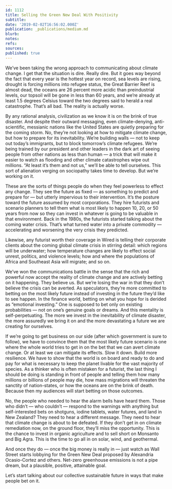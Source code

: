 ```yaml
---
id: 1112
title: Selling the Green New Deal With Positivity
subtitle: 
date: '2019-02-02T16:56:02.000Z'
publication: _publications/medium.md
blurb: 
notes: 
refs: 
sources: 
published: true
---
```

We’ve been taking the wrong approach to communicating about climate change. I get that the situation is dire. Really dire. But it goes way beyond the fact that every year is the hottest year on record, sea levels are rising, drought is forcing millions into refugee status, the Great Barrier Reef is almost dead, the oceans are 26 percent more acidic than preindustrial levels, our topsoil will be gone in less than 60 years, and we’re already at least 1.5 degrees Celsius toward the two degrees said to herald a real catastrophe. That’s all bad. The reality is actually worse.

By any rational analysis, civilization as we know it is on the brink of true disaster. And despite their outward messaging, even climate-denying, anti-scientific, messianic nations like the United States are quietly preparing for the coming storm. No, they’re not looking at how to mitigate climate change, but how to prepare for its inevitability. We’re building walls — not to keep out today’s immigrants, but to block tomorrow’s climate refugees. We’re being trained by our president and other leaders in the dark art of seeing people from other nations as less than human — a trick that will make it easier to watch as flooding and other climate catastrophes wipe out millions. “At least it’s them and not us,” we’ll be able to tell ourselves. This sort of alienation verging on sociopathy takes time to develop. But we’re working on it.

These are the sorts of things people do when they feel powerless to effect any change. They see the future as fixed — as something to predict and prepare for — but utterly impervious to their intervention. It’s the posture toward the future assumed by most corporations. They hire futurists and scenario planners to tell them what is most likely to happen 10, 20, or 50 years from now so they can invest in whatever is going to be valuable in that environment. Back in the 1980s, the futurists started talking about the coming water crisis. That’s what turned water into a private commodity — accelerating and worsening the very crisis they predicted.

Likewise, any futurist worth their coverage in Wired is telling their corporate clients about the coming global climate crisis in stirring detail: which regions will be underwater; how temperature changes are likely to effect social unrest, politics, and violence levels; how and where the populations of Africa and Southeast Asia will migrate; and so on.

We’ve won the communications battle in the sense that the rich and powerful now accept the reality of climate change and are actively betting on it happening. They believe us. But we’re losing the war in that they don’t believe the crisis can be averted. As speculators, they’re more committed to betting on the most likely future instead of investing in the future they’d like to see happen. In the finance world, betting on what you hope for is derided as “emotional investing.” One is supposed to bet only on existing probabilities — not on one’s genuine goals or dreams. And this mentality is self-perpetuating. The more we invest in the inevitability of climate disaster, the more assuredly we bring it on and the more devastating a future we are creating for ourselves.

If we’re going to get business on our side (after which government is sure to follow), we have to convince them that the most likely future scenario is one where the whole world tries to get in on the bet that we can avert climate change. Or at least we can mitigate its effects. Slow it down. Build more resilience. We have to show that the world is on board and ready to do and pay for what is necessary to keep the planet livable for the vast majority of species.
As a thinker who is often mistaken for a futurist, the last thing I should be doing is standing in front of people and telling them how many millions or billions of people may die, how mass migrations will threaten the sanctity of nation-states, or how the oceans are on the brink of death. Because then my audiences will start betting on those outcomes.

No, the people who needed to hear the alarm bells have heard them. Those who didn’t — who couldn’t — respond to the warnings with anything but self-interested bets on shotguns, iodine tablets, water futures, and land in New Zealand? They need to hear a different message. They need to hear that climate change is about to be defeated. If they don’t get in on climate remediation now, on the ground floor, they’ll miss the opportunity. This is the chance to invest in organic agriculture and to sell short on Monsanto and Big Agra. This is the time to go all in on solar, wind, and geothermal.

And once they do — once the big money is really in — just watch as Wall Street starts lobbying for the Green New Deal proposed by Alexandria Ocasio-Cortez and others. Net-zero greenhouse emissions is not a pipe dream, but a plausible, positive, attainable goal.

Let’s start talking about our collective sustainable future in ways that make people bet on it.
